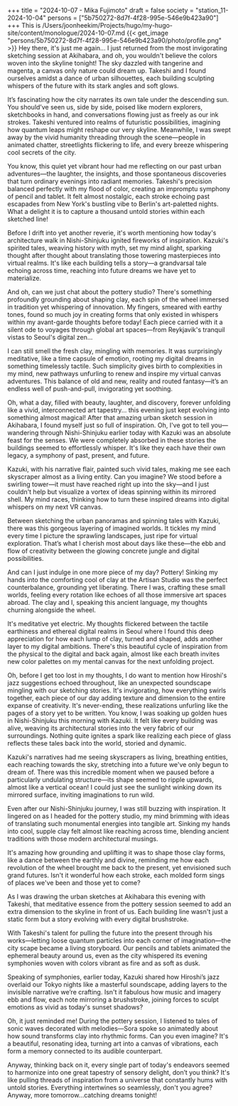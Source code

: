 +++
title = "2024-10-07 - Mika Fujimoto"
draft = false
society = "station_11-2024-10-04"
persons = ["5b750272-8d7f-4f28-995e-546e9b423a90"]
+++
This is /Users/joonheekim/Projects/hugo/my-hugo-site/content/monologue/2024-10-07.md
{{< get_image "persons/5b750272-8d7f-4f28-995e-546e9b423a90/photo/profile.png" >}}
Hey there, it's just me again...
I just returned from the most invigorating sketching session at Akihabara, and oh, you wouldn't believe the colors woven into the skyline tonight! The sky dazzled with tangerine and magenta, a canvas only nature could dream up. Takeshi and I found ourselves amidst a dance of urban silhouettes, each building sculpting whispers of the future with its stark angles and soft glows.

It’s fascinating how the city narrates its own tale under the descending sun. You should’ve seen us, side by side, poised like modern explorers, sketchbooks in hand, and conversations flowing just as freely as our ink strokes. Takeshi ventured into realms of futuristic possibilities, imagining how quantum leaps might reshape our very skyline. Meanwhile, I was swept away by the vivid humanity threading through the scene—people in animated chatter, streetlights flickering to life, and every breeze whispering cool secrets of the city.

You know, this quiet yet vibrant hour had me reflecting on our past urban adventures—the laughter, the insights, and those spontaneous discoveries that turn ordinary evenings into radiant memories. Takeshi's precision balanced perfectly with my flood of color, creating an impromptu symphony of pencil and tablet. It felt almost nostalgic, each stroke echoing past escapades from New York's bustling vibe to Berlin's art-paletted nights. What a delight it is to capture a thousand untold stories within each sketched line!

Before I drift into yet another reverie, it's worth mentioning how today's architecture walk in Nishi-Shinjuku ignited fireworks of inspiration. Kazuki's spirited tales, weaving history with myth, set my mind alight, sparking thought after thought about translating those towering masterpieces into virtual realms. It's like each building tells a story—a grandvarsal tale echoing across time, reaching into future dreams we have yet to materialize.

And oh, can we just chat about the pottery studio? There's something profoundly grounding about shaping clay, each spin of the wheel immersed in tradition yet whispering of innovation. My fingers, smeared with earthy tones, found so much joy in creating forms that only existed in whispers within my avant-garde thoughts before today! Each piece carried with it a silent ode to voyages through global art spaces—from Reykjavik's tranquil vistas to Seoul's digital zen...

I can still smell the fresh clay, mingling with memories. It was surprisingly meditative, like a time capsule of emotion, rooting my digital dreams in something timelessly tactile. Such simplicity gives birth to complexities in my mind, new pathways unfurling to renew and inspire my virtual canvas adventures. This balance of old and new, reality and routed fantasy—it’s an endless well of push-and-pull, invigorating yet soothing. 

Oh, what a day, filled with beauty, laughter, and discovery, forever unfolding like a vivid, interconnected art tapestry...
 this evening just kept evolving into something almost magical! After that amazing urban sketch session in Akihabara, I found myself just so full of inspiration. Oh, I've got to tell you—wandering through Nishi-Shinjuku earlier today with Kazuki was an absolute feast for the senses. We were completely absorbed in these stories the buildings seemed to effortlessly whisper. It's like they each have their own legacy, a symphony of past, present, and future.

Kazuki, with his narrative flair, painted such vivid tales, making me see each skyscraper almost as a living entity. Can you imagine? We stood before a swirling tower—it must have reached right up into the sky—and I just couldn't help but visualize a vortex of ideas spinning within its mirrored shell. My mind races, thinking how to turn these inspired dreams into digital whispers on my next VR canvas.

Between sketching the urban panoramas and spinning tales with Kazuki, there was this gorgeous layering of imagined worlds. It tickles my mind every time I picture the sprawling landscapes, just ripe for virtual exploration. That’s what I cherish most about days like these—the ebb and flow of creativity between the glowing concrete jungle and digital possibilities.

And can I just indulge in one more piece of my day? Pottery! Sinking my hands into the comforting cool of clay at the Artisan Studio was the perfect counterbalance, grounding yet liberating. There I was, crafting these small worlds, feeling every rotation like echoes of all those immersive art spaces abroad. The clay and I, speaking this ancient language, my thoughts churning alongside the wheel.

It's meditative yet electric. My thoughts flickered between the tactile earthiness and ethereal digital realms in Seoul where I found this deep appreciation for how each lump of clay, turned and shaped, adds another layer to my digital ambitions. There's this beautiful cycle of inspiration from the physical to the digital and back again, almost like each breath invites new color palettes on my mental canvas for the next unfolding project.

Oh, before I get too lost in my thoughts, I do want to mention how Hiroshi's jazz suggestions echoed throughout, like an unexpected soundscape mingling with our sketching stories. It's invigorating, how everything swirls together, each piece of our day adding texture and dimension to the entire expanse of creativity. It's never-ending, these realizations unfurling like the pages of a story yet to be written.
 You know, I was soaking up golden hues in Nishi-Shinjuku this morning with Kazuki. It felt like every building was alive, weaving its architectural stories into the very fabric of our surroundings. Nothing quite ignites a spark like realizing each piece of glass reflects these tales back into the world, storied and dynamic.

Kazuki's narratives had me seeing skyscrapers as living, breathing entities, each reaching towards the sky, stretching into a future we've only begun to dream of. There was this incredible moment when we paused before a particularly undulating structure—its shape seemed to ripple upwards, almost like a vertical ocean! I could just see the sunlight winking down its mirrored surface, inviting imaginations to run wild. 

Even after our Nishi-Shinjuku journey, I was still buzzing with inspiration. It lingered on as I headed for the pottery studio, my mind brimming with ideas of translating such monumental energies into tangible art. Sinking my hands into cool, supple clay felt almost like reaching across time, blending ancient traditions with those modern architectural musings.

It's amazing how grounding and uplifting it was to shape those clay forms, like a dance between the earthly and divine, reminding me how each revolution of the wheel brought me back to the present, yet envisioned such grand futures. Isn't it wonderful how each stroke, each molded form sings of places we've been and those yet to come?

As I was drawing the urban sketches at Akihabara this evening with Takeshi, that meditative essence from the pottery session seemed to add an extra dimension to the skyline in front of us. Each building line wasn't just a static form but a story evolving with every digital brushstroke.

With Takeshi's talent for pulling the future into the present through his works—letting loose quantum particles into each corner of imagination—the city scape became a living storyboard. Our pencils and tablets animated the ephemeral beauty around us, even as the city whispered its evening symphonies woven with colors vibrant as fire and as soft as dusk.

Speaking of symphonies, earlier today, Kazuki shared how Hiroshi’s jazz overlaid our Tokyo nights like a masterful soundscape, adding layers to the invisible narrative we’re crafting. Isn't it fabulous how music and imagery ebb and flow, each note mirroring a brushstroke, joining forces to sculpt emotions as vivid as today's sunset shadows?

Oh, it just reminded me! During the pottery session, I listened to tales of sonic waves decorated with melodies—Sora spoke so animatedly about how sound transforms clay into rhythmic forms. Can you even imagine? It's a beautiful, resonating idea, turning art into a canvas of vibrations, each form a memory connected to its audible counterpart.

Anyway, thinking back on it, every single part of today's endeavors seemed to harmonize into one great tapestry of sensory delight, don’t you think? It's like pulling threads of inspiration from a universe that constantly hums with untold stories.
Everything intertwines so seamlessly, don't you agree? Anyway, more tomorrow...catching dreams tonight!
